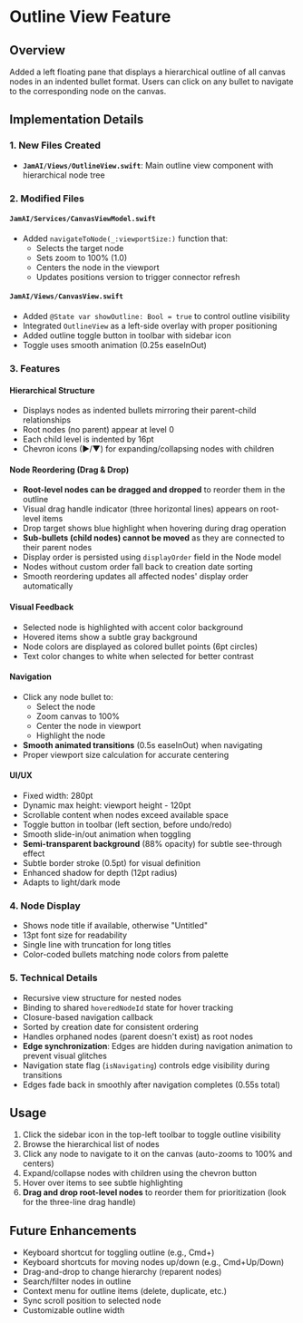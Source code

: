 # Outline View Feature

## Overview
Added a left floating pane that displays a hierarchical outline of all canvas nodes in an indented bullet format. Users can click on any bullet to navigate to the corresponding node on the canvas.

## Implementation Details

### 1. New Files Created
- **`JamAI/Views/OutlineView.swift`**: Main outline view component with hierarchical node tree

### 2. Modified Files

#### `JamAI/Services/CanvasViewModel.swift`
- Added `navigateToNode(_:viewportSize:)` function that:
  - Selects the target node
  - Sets zoom to 100% (1.0)
  - Centers the node in the viewport
  - Updates positions version to trigger connector refresh

#### `JamAI/Views/CanvasView.swift`
- Added `@State var showOutline: Bool = true` to control outline visibility
- Integrated `OutlineView` as a left-side overlay with proper positioning
- Added outline toggle button in toolbar with sidebar icon
- Toggle uses smooth animation (0.25s easeInOut)

### 3. Features

#### Hierarchical Structure
- Displays nodes as indented bullets mirroring their parent-child relationships
- Root nodes (no parent) appear at level 0
- Each child level is indented by 16pt
- Chevron icons (▶/▼) for expanding/collapsing nodes with children

#### Node Reordering (Drag & Drop)
- **Root-level nodes can be dragged and dropped** to reorder them in the outline
- Visual drag handle indicator (three horizontal lines) appears on root-level items
- Drop target shows blue highlight when hovering during drag operation
- **Sub-bullets (child nodes) cannot be moved** as they are connected to their parent nodes
- Display order is persisted using `displayOrder` field in the Node model
- Nodes without custom order fall back to creation date sorting
- Smooth reordering updates all affected nodes' display order automatically

#### Visual Feedback
- Selected node is highlighted with accent color background
- Hovered items show a subtle gray background
- Node colors are displayed as colored bullet points (6pt circles)
- Text color changes to white when selected for better contrast

#### Navigation
- Click any node bullet to:
  - Select the node
  - Zoom canvas to 100%
  - Center the node in viewport
  - Highlight the node
- **Smooth animated transitions** (0.5s easeInOut) when navigating
- Proper viewport size calculation for accurate centering

#### UI/UX
- Fixed width: 280pt
- Dynamic max height: viewport height - 120pt
- Scrollable content when nodes exceed available space
- Toggle button in toolbar (left section, before undo/redo)
- Smooth slide-in/out animation when toggling
- **Semi-transparent background** (88% opacity) for subtle see-through effect
- Subtle border stroke (0.5pt) for visual definition
- Enhanced shadow for depth (12pt radius)
- Adapts to light/dark mode

### 4. Node Display
- Shows node title if available, otherwise "Untitled"
- 13pt font size for readability
- Single line with truncation for long titles
- Color-coded bullets matching node colors from palette

### 5. Technical Details
- Recursive view structure for nested nodes
- Binding to shared `hoveredNodeId` state for hover tracking
- Closure-based navigation callback
- Sorted by creation date for consistent ordering
- Handles orphaned nodes (parent doesn't exist) as root nodes
- **Edge synchronization**: Edges are hidden during navigation animation to prevent visual glitches
- Navigation state flag (`isNavigating`) controls edge visibility during transitions
- Edges fade back in smoothly after navigation completes (0.55s total)

## Usage
1. Click the sidebar icon in the top-left toolbar to toggle outline visibility
2. Browse the hierarchical list of nodes
3. Click any node to navigate to it on the canvas (auto-zooms to 100% and centers)
4. Expand/collapse nodes with children using the chevron button
5. Hover over items to see subtle highlighting
6. **Drag and drop root-level nodes** to reorder them for prioritization (look for the three-line drag handle)

## Future Enhancements
- Keyboard shortcut for toggling outline (e.g., Cmd+\)
- Keyboard shortcuts for moving nodes up/down (e.g., Cmd+Up/Down)
- Drag-and-drop to change hierarchy (reparent nodes)
- Search/filter nodes in outline
- Context menu for outline items (delete, duplicate, etc.)
- Sync scroll position to selected node
- Customizable outline width
